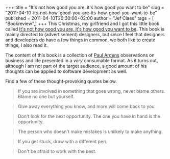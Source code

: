 +++
title = "It's not how good you are, it's how good you want to be"
slug = "2011-04-10-its-not-how-good-you-are-its-how-good-you-want-to-be"
published = 2011-04-10T20:30:00+02:00
author = "Jef Claes"
tags = [ "Bookreview",]
+++
This Christmas, my girlfriend and I got this little book called [It's
not how good you are, it's how good you want to
be](http://www.amazon.com/gp/product/0714843377/ref=as_li_tf_tl?ie=UTF8&tag=diofanedebyje-20&linkCode=as2&camp=1789&creative=9325&creativeASIN=0714843377).
This book is mainly directed to (advertisement) designers, but since I
feel that designers and developers do have a few things in common, we
both like to create things, I also read it.  
  
The content of this book is a collection of [Paul
Ardens](http://en.wikipedia.org/wiki/Paul_Arden) observations on
business and life presented in a *very* consumable format. As it turns
out, although I am not part of the target audience, a good amount of his
thoughts can be applied to software development as well.  
  
Find a few of these thought-provoking quotes below.  

> If you are involved in something that goes wrong, never blame others.
> Blame no one but yourself.

> Give away everything you know, and more will come back to you.

> Don't look for the next opportunity. The one you have in hand is the
> opportunity.

> The person who doesn't make mistakes is unlikely to make anything.

> If you get stuck, draw with a different pen.

> Don't be afraid to work with the best.
